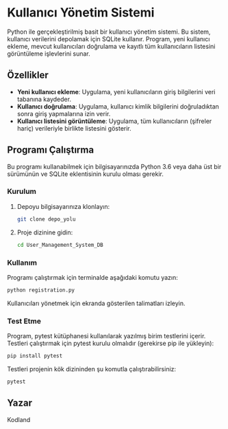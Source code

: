 # Kullanıcı Yönetim Sistemi

Python ile gerçekleştirilmiş basit bir kullanıcı yönetim sistemi. Bu sistem, kullanıcı verilerini depolamak için SQLite kullanır. Program, yeni kullanıcı ekleme, mevcut kullanıcıları doğrulama ve kayıtlı tüm kullanıcıların listesini görüntüleme işlevlerini sunar.

## Özellikler

- **Yeni kullanıcı ekleme**: Uygulama, yeni kullanıcıların giriş bilgilerini veri tabanına kaydeder.
- **Kullanıcı doğrulama**: Uygulama, kullanıcı kimlik bilgilerini doğruladıktan sonra giriş yapmalarına izin verir.
- **Kullanıcı listesini görüntüleme**: Uygulama, tüm kullanıcıların (şifreler hariç) verileriyle birlikte listesini gösterir.

## Programı Çalıştırma

Bu programı kullanabilmek için bilgisayarınızda Python 3.6 veya daha üst bir sürümünün ve SQLite eklentisinin kurulu olması gerekir.

### Kurulum

1. Depoyu bilgisayarınıza klonlayın:
    ```bash
    git clone depo_yolu
    ```
2. Proje dizinine gidin:
    ```bash
    cd User_Management_System_DB
    ```

### Kullanım

Programı çalıştırmak için terminalde aşağıdaki komutu yazın:
```bash
python registration.py
```
Kullanıcıları yönetmek için ekranda gösterilen talimatları izleyin.

### Test Etme

Program, pytest kütüphanesi kullanılarak yazılmış birim testlerini içerir. Testleri çalıştırmak için pytest kurulu olmalıdır (gerekirse pip ile yükleyin):
```bash
pip install pytest
```

Testleri projenin kök dizininden şu komutla çalıştırabilirsiniz:
```bash
pytest
```
## Yazar

Kodland
